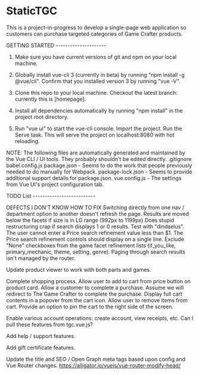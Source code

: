 # StaticTGC
This is a project-in-progress to develop a single-page web application so customers can purchase targeted categories of Game Crafter products.

GETTING STARTED ---------------------

1. Make sure you have current versions of git and npm on your local machine.

2. Globally install vue-cli 3 (currently in beta) by running "npm install -g @vue/cli". Confirm that you installed version 3 by running "vue -V".

3. Clone this repo to your local machine. Checkout the latest branch: currently this is [homepage].

4. Install all dependencies automatically by running "npm install" in the project root directory.

5. Run "vue ui" to start the vue-cli console. Import the project. Run the Serve task. This will serve the project on localhost:8080 with hot reloading.

NOTE:
The following files are automatically generated and maintained by the Vue CLI / UI tools. They probably shouldn't be edited directly.
  .gitignore
  babel.config.js
  package.json - Seems to do the work that people previously needed to do manually for Webpack.
  package-lock.json - Seems to provide additional support details for package.json.
  vue.config.js - The settings from Vue UI's project configuration tab.

TODO List --------------------------

DEFECTS I DON'T KNOW HOW TO FIX
  Switching directly from one nav / department option to another doesn't refresh the page.
  Results are moved below the facets if size is in LG range (992px to 1199px)
  Does stupid restructuring crap if search displays 1 or 0 results. Test with "dindaelus".
  The user cannot enter a Price search refinement value less than $1.
  The Price search refinement controls should display on a single line.
  Exclude "None" checkboxes from the game facet refinement lists (if_you_like, primary_mechanic, theme, setting, genre).
  Paging through search results isn't managed by the router.

Update product viewer to work with both parts and games.

Complete shopping process.
  Allow user to add to cart from price button on product card.
  Allow a customer to complete a purchase.
    Assume we will redirect to The Game Crafter to complete the purchase.
  Display full cart contents in a popover from the cart icon.
  Allow user to remove items from cart.
  Provide an option to pin the cart to the right side of the screen.

Enable various account operations: create account, view receipts, etc.
  Can I pull these features from tgc.vue.js?

Add help / support features.

Add gift certificate features.

Update the title and SEO / Open Graph meta tags based upon config and Vue Router changes. https://alligator.io/vuejs/vue-router-modify-head/
